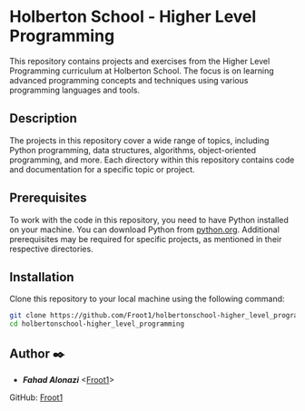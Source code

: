 # Holberton School - Higher Level Programming

This repository contains projects and exercises from the Higher Level Programming curriculum at Holberton School. The focus is on learning advanced programming concepts and techniques using various programming languages and tools.

## Description

The projects in this repository cover a wide range of topics, including Python programming, data structures, algorithms, object-oriented programming, and more. Each directory within this repository contains code and documentation for a specific topic or project.

## Prerequisites

To work with the code in this repository, you need to have Python installed on your machine. You can download Python from [python.org](https://www.python.org/downloads/). Additional prerequisites may be required for specific projects, as mentioned in their respective directories.

## Installation

Clone this repository to your local machine using the following command:

```bash
git clone https://github.com/Froot1/holbertonschool-higher_level_programming.git
cd holbertonschool-higher_level_programming
```

## Author :black_nib:

* __*Fahad Alonazi*__ <[Froot1](https://github.com/Froot1)>

GitHub: [Froot1](https://github.com/Froot1)
